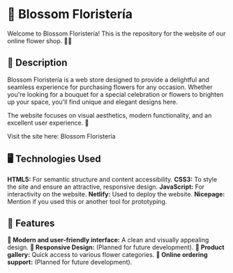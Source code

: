 <h1>🌸 Blossom Floristería</h1>
Welcome to Blossom Floristería! This is the repository for the website of our online flower shop. 🌷✨

<h2>🚀 Description</h2>
Blossom Floristería is a web store designed to provide a delightful and seamless experience for purchasing flowers for any occasion. Whether you're looking for a bouquet for a special celebration or flowers to brighten up your space, you'll find unique and elegant designs here.

The website focuses on visual aesthetics, modern functionality, and an excellent user experience. 🚀

Visit the site here: Blossom Floristería

<h2>🖥️ Technologies Used</h2>
<strong>HTML5:</strong> For semantic structure and content accessibility.
<strong>CSS3:</strong> To style the site and ensure an attractive, responsive design.
<strong>JavaScript:</strong> For interactivity on the website.
<strong>Netlify:</strong> Used to deploy the website.
<strong>Nicepage:</strong> Mention if you used this or another tool for prototyping.

<h2>🎨 Features</h2>
<strong>🌻 Modern and user-friendly interface:</strong> A clean and visually appealing design.
<strong>📱 Responsive Design:</strong> (Planned for future development).
<strong>🌹 Product gallery:</strong> Quick access to various flower categories.
<strong>🚚 Online ordering support:</strong> (Planned for future development).

